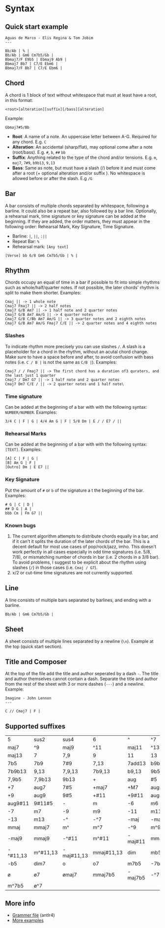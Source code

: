 # Syntax

## Quick start example
```crd
Aguas de Marco - Elis Regina & Tom Jobim
---

Bb/Ab | % |
Bb/Ab | Gm6 Cm7b5/Gb |
Bbmaj7/F E9b5 | Ebmaj9 Ab9 |
Bbmaj7 Bb7 | C7/E Ebm6 |
Bbmaj7/F Bb7 | C7/E Ebm6 |
```

## Chord
A chord is 1 block of text without whitespace that must at least have a root, in this format:
```
<root>[alteration][suffix][/bass][alteration]
```
Example:
```
Gbmaj7#5/Bb
```
- **Root**: A name of a note. An uppercase letter between A-G. Required for any chord. E.g. `C`
- **Alteration**: An accidental (sharp/flat), may optional come after a note (root/bass). E.g. `#`, `b`, `##` `bb`
- **Suffix**: Anything related to the type of the chord and/or tensions. E.g. `m`, `maj7`, `7#9`, `b9b13`, `9,13`
- **Bass**: Same as note, but must have a slash (/) before it and must come after a root (+ optional alteration and/or suffix ). No whitespace is allowed before or after the slash. E.g `/G`

## Bar
A bar consists of multiple chords separated by whitespace, following a barline. It could also be a repeat bar, also followed by a bar line. Optionally, a rehearsal mark, time signature or key signature can be added at the beginning. If they are added, the order matters, they must appear in the following order: Rehearsal Mark, Key Signature, Time Signature.
- Barline: `|`, `||`, `:||`
- Repeat Bar: `%`
- Rehearsal mark: `[Any text]`
```
[Verse] bb 6/8 Gm6 Cm7b5/Gb | % |
```

## Rhythm
Chords occupy an equal of time in a bar if possible to fit into simple rhythms such as whole/half/quarter notes. If not possible, the later chords' rhythm is split to make them shorter. Examples:
```
Cmaj || -> 1 whole note
Cmaj7 Fmaj7 || -> 2 half notes
Cmaj7 G/B Am7 || -> 1 half note and 2 quarter notes
Cmaj7 G/B Am7 Am/G || -> 4 quarter notes
Cmaj7 G/B C/Bb Am7 Am/G || -> 3 quarter notes and 2 eighth notes
Cmaj7 G/B Am7 Am/G Fmaj7 C/E || -> 2 quarter notes and 4 eighth notes
```
### Slashes
To indicate rhythm more precisely you can use slashes `/`. A slash is a placeholder for a chord in the rhythm, without an acutal chord change. Make sure to have a space before and after, to avoid confusion with bass notes (i.e. `C / B |` is not the same as `C/B |`). Examples:
```
Cmaj7 / / Fmaj7 || -> The first chord has a duration of3 quraters, and the last just 1 quarter
Cmaj7 / Dm7 G7 || -> 1 half note and 2 quarter notes
Cmaj7 Dm7 C/E / || -> 2 quarter notes and 1 half note\
```

### Time signature
Can be added at the beginning of a bar with with the following syntax: `NUMBER/NUMBER`. Examples:
```
3/4 C | F | G | 4/4 Am G | F | 5/8 Dm | E / / E7 / ||
```

### Rehearsal Marks
Can be added at the beginning of a bar with with the following syntax: `[TEXT]`. Examples:
```
[A] C | F | G |
[B] Am G | F |
[Outro] Dm | E E7 ||
```

### Key Signature
Put the amount of `#` or `b` of the signature a t the beginning of the bar. Examples:
```
# G | C | D |
## D G | A |
bbb Cm | Fm G7 ||
```

### Known bugs
1. The current algorithm attempts to distribute chords equally in a bar, and if it can't it splits the duration of the later chords of the bar. This is a decent default for most use cases of pop/rock/jazz, imho. This doesn't work perfectly in all cases especially in odd time signatures (i.e. 5/8, 7/8), or mismatching number of chords in bar (i.e. 2 chords in a 3/8 bar). To avoid problems, I suggest to be explicit about the rhythm using slashes (`/`) in those cases (i.e. `Cmaj / G7`).
2. x/2 or cut-time time signatures are not currently supported.


## Line
A line consists of multiple bars separated by barlines, and ending with a barline.
```
Bb/Ab | Gm6 Cm7b5/Gb |
```

## Sheet
A sheet consists of multiple lines separated by a newline (`\n`). Example at the top (quick start section).

## Title and Composer
At the top of the file add the title and author seperated by a dash `-`. The title and author themselves cannot contain a dash. Separate the title and author from the rest of the sheet with 3 or more dashes (`---`) and a newline. Example:
```
Imagine - John Lennon
---

C // Cmaj7 | F |
```

## Supported suffixes
|     |     |     |     |     |     |
| --- | --- | --- | --- | --- | --- |
| 5 | sus2 | sus4 | 6 | ^ | ^7 |
| maj7 | ^9 | maj9 | ^11 | maj11 | ^13 |
| maj13 | 7 | 7,9 | 9 | 11 | 13 |
| 7b5 | 7b9 | 7#9 | 7,13 | 7add13 | b9b13 |
| 7b9b13 | 9,13 | 7,9,13 | 7b9,13 | b9,13 | 9b5 |
| 7,9b5 | 7,9b13 | 9b13 | \+ | aug | #5 |
| +7 | aug7 | 7#5 | +maj7 | +M7 | augM7 |
| +9 | aug9 | 9#5 | +#11 | +9#11 | aug#11 |
| aug9#11 | 9#11#5 | \- | m | -6 | m6 |
| -7 | m7 | -9 | m9 | -11 | m11 |
| -13 | m13 | -^ | -^7 | -maj | -maj7 |
| mmaj | mmaj7 | m^ | m^7 | -^9 | m^9 |
| -maj9 | mmaj9 | -^#11 | m^#11 | -maj#11 | mmaj#11 |
| -^#11,13 | m^#11,13 | -maj#11,13 | mmaj#11,13 | dim | mb5 |
| -b5 | dim7 | o | o7 | m7b5 | -7b5 |
| ø | ø7 | ømaj7 | mmaj7b5 | -maj7b5 | -^7b5 |
| m^7b5 | ø^7 | | | | |

## More info
- [Grammer file](./txt2musicxml/grammer/Chords.g4) (antlr4)
- [More examples](./examples/)